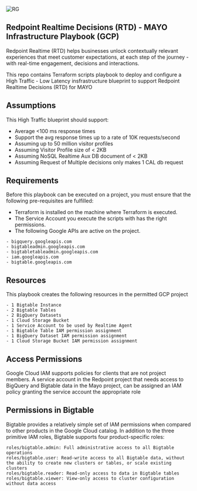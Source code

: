 ![RG](https://user-images.githubusercontent.com/42842390/158004336-60f07c05-7e5d-420e-87a6-22c5ac206fb6.jpg)
## Redpoint Realtime Decisions (RTD) - MAYO Infrastructure Playbook (GCP)
Redpoint Realtime (RTD) helps businesses unlock contextually relevant experiences that meet customer expectations, at each step of the journey - with real-time engagement, decisions and interactions.

This repo contains Terraform scripts playbook to deploy and configure a High Traffic - Low Latency insfrastructure blueprint to support Redpoint Realtime Decisions (RTD) for MAYO

## Assumptions
This High Traffic blueprint should support:

 - Average <100 ms response times
 - Support the avg response times up to a rate of 10K requests/second
 - Assuming up to 50 million visitor profiles
 - Assuming Visitor Profile size of < 2KB
 - Assuming NoSQL Realtime Aux DB document of < 2KB
 - Assuming Request of Multiple decisions only makes 1 CAL db request
 
## Requirements
Before this playbook can be executed on a project, you must ensure that the following pre-requisites are fulfilled:

- Terraform is installed on the machine where Terraform is executed.
- The Service Account you execute the scripts with has the right permissions.
- The following Google APIs are active on the project.
```
- bigquery.googleapis.com
- bigtableadmin.googleapis.com
- bigtabletableadmin.googleapis.com
- iam.googleapis.com
- bigtable.googleapis.com
```
## Resources
This playbook creates the following resources in the permitted GCP project
```
- 1 Bigtable Instance
- 2 Bigtable Tables
- 2 BigQuery Datasets
- 1 Cloud Storage Bucket
- 1 Service Account to be used by Realtime Agent
- 1 Bigtable Table IAM permission assignment
- 1 BigQuery Dataset IAM permission assignment
- 1 Cloud Storage Bucket IAM permission assignment
```
## Access Permissions
Google Cloud IAM supports policies for clients that are not project members. A service account in the Redpoint project that needs access to BigQuery and Bigtable data in the Mayo project, can be assigned an IAM policy granting the service account the appropriate role

## Permissions in Bigtable
Bigtable provides a relatively simple set of IAM permissions when compared to other products in the Google Cloud catalog. In addition to the three primitive IAM roles, Bigtable supports four product-specific roles:
```
roles/bigtable.admin: Full administrative access to all Bigtable operations
roles/bigtable.user: Read-write access to all Bigtable data, without the ability to create new clusters or tables, or scale existing clusters
roles/bigtable.reader: Read-only access to data in Bigtable tables
roles/bigtable.viewer: View-only access to cluster configuration without data access
```

